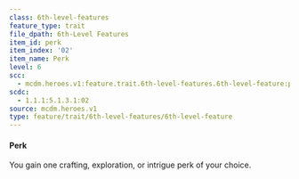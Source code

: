 ```yaml
---
class: 6th-level-features
feature_type: trait
file_dpath: 6th-Level Features
item_id: perk
item_index: '02'
item_name: Perk
level: 6
scc:
  - mcdm.heroes.v1:feature.trait.6th-level-features.6th-level-feature:perk
scdc:
  - 1.1.1:5.1.3.1:02
source: mcdm.heroes.v1
type: feature/trait/6th-level-features/6th-level-feature
---
```


#### Perk

You gain one crafting, exploration, or intrigue perk of your choice.
